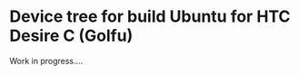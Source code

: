 Device tree for build Ubuntu for HTC Desire C (Golfu) 
====================================================

Work in progress....
